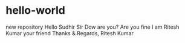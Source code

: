# hello-world
new repository
Hello Sudhir Sir
Dow are you?
Are you fine
I am Ritesh Kumar
your friend
Thanks & Regards,
Ritesh Kumar
